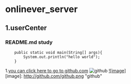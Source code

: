 onlinever_server
================
1.userCenter
----------------
### README.md study
		public static void main(String[] args){
			System.out.println("hello world");
		}
1.[you can click here to go to github.com](http://github.com) 
![github](http://github.com/unicorn.png "github") 
[![image]](http://www.github.com/)   
[image]: http://github.com/github.png "github" 
